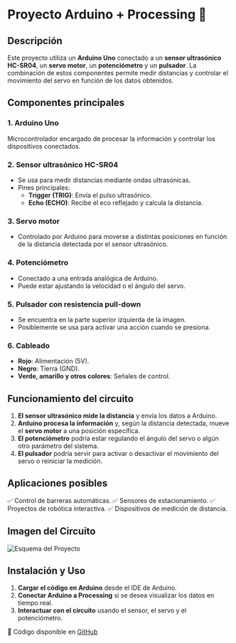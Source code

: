 # Proyecto Arduino + Processing 🚀

## Descripción
Este proyecto utiliza un **Arduino Uno** conectado a un **sensor ultrasónico HC-SR04**, un **servo motor**, un **potenciómetro** y un **pulsador**. La combinación de estos componentes permite medir distancias y controlar el movimiento del servo en función de los datos obtenidos.

## Componentes principales

### 1. **Arduino Uno**
Microcontrolador encargado de procesar la información y controlar los dispositivos conectados.

### 2. **Sensor ultrasónico HC-SR04**
- Se usa para medir distancias mediante ondas ultrasónicas.
- Pines principales:
  - **Trigger (TRIG)**: Envía el pulso ultrasónico.
  - **Echo (ECHO)**: Recibe el eco reflejado y calcula la distancia.

### 3. **Servo motor**
- Controlado por Arduino para moverse a distintas posiciones en función de la distancia detectada por el sensor ultrasónico.

### 4. **Potenciómetro**
- Conectado a una entrada analógica de Arduino.
- Puede estar ajustando la velocidad o el ángulo del servo.

### 5. **Pulsador con resistencia pull-down**
- Se encuentra en la parte superior izquierda de la imagen.
- Posiblemente se usa para activar una acción cuando se presiona.

### 6. **Cableado**
- **Rojo**: Alimentación (5V).
- **Negro**: Tierra (GND).
- **Verde, amarillo y otros colores**: Señales de control.

## Funcionamiento del circuito
1. **El sensor ultrasónico mide la distancia** y envía los datos a Arduino.
2. **Arduino procesa la información** y, según la distancia detectada, mueve el **servo motor** a una posición específica.
3. **El potenciómetro** podría estar regulando el ángulo del servo o algún otro parámetro del sistema.
4. **El pulsador** podría servir para activar o desactivar el movimiento del servo o reiniciar la medición.

## Aplicaciones posibles
✅ Control de barreras automáticas.
✅ Sensores de estacionamiento.
✅ Proyectos de robótica interactiva.
✅ Dispositivos de medición de distancia.

## Imagen del Circuito
![Esquema del Proyecto](Radar-Conections.jpg)

## Instalación y Uso
1. **Cargar el código en Arduino** desde el IDE de Arduino.
2. **Conectar Arduino a Processing** si se desea visualizar los datos en tiempo real.
3. **Interactuar con el circuito** usando el sensor, el servo y el potenciómetro.

📌 Código disponible en [GitHub](https://github.com/usuario/repo)
